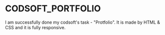 # CODSOFT_PORTFOLIO
I am successfully done my codsoft's task - "Protfolio". It is made by HTML &amp; CSS and it is fully responsive.
